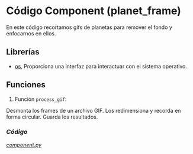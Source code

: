 # Código Component (planet_frame)

En este código recortamos gifs de planetas para remover el fondo y enfocarnos en ellos.



## Librerías

* [os](../librerias/Librería_OS.md), Proporciona una interfaz para interactuar con el sistema operativo.



## Funciones

1.  Función `process_gif`:

Desmonta los frames de un archivo GIF. Los redimensiona y recorda en forma circular. Guarda los resultados.



### *Código*

[*component.py*](../../../components/planet_frame/component.py)